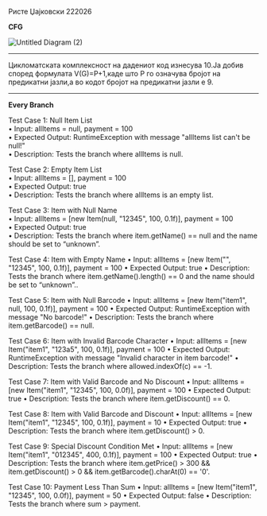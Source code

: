 Ристе Џајковски 222026

<b>CFG</b>

![Untitled Diagram (2)](https://github.com/Dzajko21/SI_2024_lab2_222026/assets/92513065/32e90b79-01aa-44af-9777-48eda10ea72c)
<hr>
Цикломатската комплексност на дадениот код изнесува 10.Ја добив според формулата V(G)=P+1,каде што P го означува бројот на предикатни јазли,а во кодот бројот на предикатни јазли е 9.
<hr>

<b>Every Branch</b>


Test Case 1: Null Item List<br>
•	Input: allItems = null, payment = 100<br>
•	Expected Output: RuntimeException with message "allItems list can't be null!"<br>
•	Description: Tests the branch where allItems is null.<br>


Test Case 2: Empty Item List<br>
•	Input: allItems = [], payment = 100<br>
•	Expected Output: true<br>
•	Description: Tests the branch where allItems is an empty list.<br>


Test Case 3: Item with Null Name<br>
•	Input: allItems = [new Item(null, "12345", 100, 0.1f)], payment = 100<br>
•	Expected Output: true<br>
•	Description: Tests the branch where item.getName() == null and the name should be set to “unknown”.<br>


Test Case 4: Item with Empty Name
•	Input: allItems = [new Item("", "12345", 100, 0.1f)], payment = 100
•	Expected Output: true
•	Description: Tests the branch where item.getName().length() == 0 and the name should be set to “unknown”..


Test Case 5: Item with Null Barcode
•	Input: allItems = [new Item("item1", null, 100, 0.1f)], payment = 100
•	Expected Output: RuntimeException with message "No barcode!"
•	Description: Tests the branch where item.getBarcode() == null.


Test Case 6: Item with Invalid Barcode Character
•	Input: allItems = [new Item("item1", "123a5", 100, 0.1f)], payment = 100
•	Expected Output: RuntimeException with message "Invalid character in item barcode!"
•	Description: Tests the branch where allowed.indexOf(c) == -1.


Test Case 7: Item with Valid Barcode and No Discount
•	Input: allItems = [new Item("item1", "12345", 100, 0.0f)], payment = 100
•	Expected Output: true
•	Description: Tests the branch where item.getDiscount() == 0.


Test Case 8: Item with Valid Barcode and Discount
•	Input: allItems = [new Item("item1", "12345", 100, 0.1f)], payment = 10
•	Expected Output: true
•	Description: Tests the branch where item.getDiscount() > 0.


Test Case 9: Special Discount Condition Met
•	Input: allItems = [new Item("item1", "012345", 400, 0.1f)], payment = 100
•	Expected Output: true
•	Description: Tests the branch where item.getPrice() > 300 && item.getDiscount() > 0 && item.getBarcode().charAt(0) == '0'.


Test Case 10: Payment Less Than Sum
•	Input: allItems = [new Item("item1", "12345", 100, 0.0f)], payment = 50
•	Expected Output: false
•	Description: Tests the branch where sum > payment.

<br>
